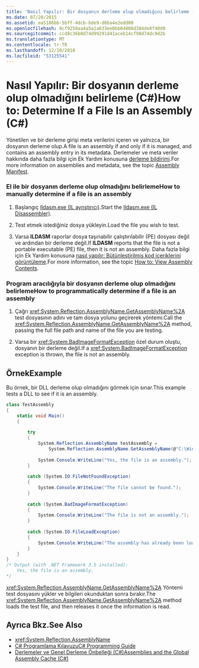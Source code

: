 ```yaml
---
title: 'Nasıl Yapılır: Bir dosyanın derleme olup olmadığını belirleme (C#)'
ms.date: 07/20/2015
ms.assetid: ea5186bb-5bff-4dcb-bde9-d6ba4e2edd00
ms.openlocfilehash: 0cf9258aa4a5a1a633ee0bb04808d384de8f48d0
ms.sourcegitcommit: ccd8c36b0d74d99291d41aceb14cf98d74dc9d2b
ms.translationtype: MT
ms.contentlocale: tr-TR
ms.lasthandoff: 12/10/2018
ms.locfileid: "53125541"
---
```

# <a name="how-to-determine-if-a-file-is-an-assembly-c"></a><span data-ttu-id="8eb17-102">Nasıl Yapılır: Bir dosyanın derleme olup olmadığını belirleme (C#)</span><span class="sxs-lookup"><span data-stu-id="8eb17-102">How to: Determine If a File Is an Assembly (C#)</span></span>
<span data-ttu-id="8eb17-103">Yönetilen ve bir derleme girişi meta verilerini içeren ve yalnızca, bir dosyanın derleme olup.</span><span class="sxs-lookup"><span data-stu-id="8eb17-103">A file is an assembly if and only if it is managed, and contains an assembly entry in its metadata.</span></span> <span data-ttu-id="8eb17-104">Derlemeler ve meta veriler hakkında daha fazla bilgi için Ek Yardım konusuna [derleme bildirimi](../../../../../docs/framework/app-domains/assembly-manifest.md).</span><span class="sxs-lookup"><span data-stu-id="8eb17-104">For more information on assemblies and metadata, see the topic [Assembly Manifest](../../../../../docs/framework/app-domains/assembly-manifest.md).</span></span>  
  
### <a name="how-to-manually-determine-if-a-file-is-an-assembly"></a><span data-ttu-id="8eb17-105">El ile bir dosyanın derleme olup olmadığını belirleme</span><span class="sxs-lookup"><span data-stu-id="8eb17-105">How to manually determine if a file is an assembly</span></span>  
  
1.  <span data-ttu-id="8eb17-106">Başlangıç [Ildasm.exe (IL ayrıştırıcı)](../../../../framework/tools/ildasm-exe-il-disassembler.md).</span><span class="sxs-lookup"><span data-stu-id="8eb17-106">Start the [Ildasm.exe (IL Disassembler)](../../../../framework/tools/ildasm-exe-il-disassembler.md).</span></span>  
  
2.  <span data-ttu-id="8eb17-107">Test etmek istediğiniz dosya yükleyin.</span><span class="sxs-lookup"><span data-stu-id="8eb17-107">Load the file you wish to test.</span></span>  
  
3.  <span data-ttu-id="8eb17-108">Varsa **ILDASM** raporlar dosya taşınabilir çalıştırılabilir (PE) dosyası değil ve ardından bir derleme değil.</span><span class="sxs-lookup"><span data-stu-id="8eb17-108">If **ILDASM** reports that the file is not a portable executable (PE) file, then it is not an assembly.</span></span> <span data-ttu-id="8eb17-109">Daha fazla bilgi için Ek Yardım konusuna [nasıl yapılır: Bütünleştirilmiş kod içeriklerini görüntüleme](../../../../framework/app-domains/how-to-view-assembly-contents.md).</span><span class="sxs-lookup"><span data-stu-id="8eb17-109">For more information, see the topic [How to: View Assembly Contents](../../../../framework/app-domains/how-to-view-assembly-contents.md).</span></span>  
  
### <a name="how-to-programmatically-determine-if-a-file-is-an-assembly"></a><span data-ttu-id="8eb17-110">Program aracılığıyla bir dosyanın derleme olup olmadığını belirleme</span><span class="sxs-lookup"><span data-stu-id="8eb17-110">How to programmatically determine if a file is an assembly</span></span>  
  
1.  <span data-ttu-id="8eb17-111">Çağrı <xref:System.Reflection.AssemblyName.GetAssemblyName%2A> test dosyasının adını ve tam dosya yolunu geçirerek yöntemi.</span><span class="sxs-lookup"><span data-stu-id="8eb17-111">Call the <xref:System.Reflection.AssemblyName.GetAssemblyName%2A> method, passing the full file path and name of the file you are testing.</span></span>  
  
2.  <span data-ttu-id="8eb17-112">Varsa bir <xref:System.BadImageFormatException> özel durum oluştu, dosyanın bir derleme değil.</span><span class="sxs-lookup"><span data-stu-id="8eb17-112">If a <xref:System.BadImageFormatException> exception is thrown, the file is not an assembly.</span></span>  
  
## <a name="example"></a><span data-ttu-id="8eb17-113">Örnek</span><span class="sxs-lookup"><span data-stu-id="8eb17-113">Example</span></span>  
 <span data-ttu-id="8eb17-114">Bu örnek, bir DLL derleme olup olmadığını görmek için sınar.</span><span class="sxs-lookup"><span data-stu-id="8eb17-114">This example tests a DLL to see if it is an assembly.</span></span>  
  
```csharp
class TestAssembly  
{  
    static void Main()  
    {  
  
        try  
        {  
            System.Reflection.AssemblyName testAssembly =  
                System.Reflection.AssemblyName.GetAssemblyName(@"C:\Windows\Microsoft.NET\Framework\v3.5\System.Net.dll");  
  
            System.Console.WriteLine("Yes, the file is an assembly.");  
        }  
  
        catch (System.IO.FileNotFoundException)  
        {  
            System.Console.WriteLine("The file cannot be found.");  
        }  
  
        catch (System.BadImageFormatException)  
        {  
            System.Console.WriteLine("The file is not an assembly.");  
        }  
  
        catch (System.IO.FileLoadException)  
        {  
            System.Console.WriteLine("The assembly has already been loaded.");  
        }  
    }  
}  
/* Output (with .NET Framework 3.5 installed):  
    Yes, the file is an assembly.  
*/  
```  
  
 <span data-ttu-id="8eb17-115"><xref:System.Reflection.AssemblyName.GetAssemblyName%2A> Yöntemi test dosyasını yükler ve bilgileri okunduktan sonra bırakır.</span><span class="sxs-lookup"><span data-stu-id="8eb17-115">The <xref:System.Reflection.AssemblyName.GetAssemblyName%2A> method loads the test file, and then releases it once the information is read.</span></span>  
  
## <a name="see-also"></a><span data-ttu-id="8eb17-116">Ayrıca Bkz.</span><span class="sxs-lookup"><span data-stu-id="8eb17-116">See Also</span></span>

- <xref:System.Reflection.AssemblyName>  
- [<span data-ttu-id="8eb17-117">C# Programlama Kılavuzu</span><span class="sxs-lookup"><span data-stu-id="8eb17-117">C# Programming Guide</span></span>](../../../../csharp/programming-guide/index.md)  
- [<span data-ttu-id="8eb17-118">Derlemeler ve Genel Derleme Önbelleği (C#)</span><span class="sxs-lookup"><span data-stu-id="8eb17-118">Assemblies and the Global Assembly Cache (C#)</span></span>](../../../../csharp/programming-guide/concepts/assemblies-gac/index.md)
